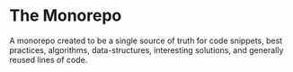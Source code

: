 # The Monorepo

A monorepo created to be a single source of truth for code snippets, best practices, algorithms, data-structures, interesting solutions, and generally reused lines of code.